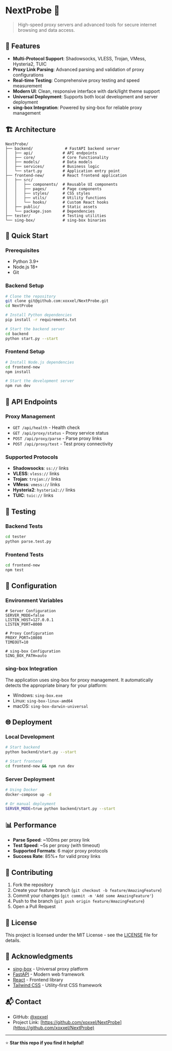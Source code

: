 # NextProbe 🚀

> High-speed proxy servers and advanced tools for secure internet browsing and data access.

## 🎯 Features

- **Multi-Protocol Support**: Shadowsocks, VLESS, Trojan, VMess, Hysteria2, TUIC
- **Proxy Link Parsing**: Advanced parsing and validation of proxy configurations
- **Real-time Testing**: Comprehensive proxy testing and speed measurement
- **Modern UI**: Clean, responsive interface with dark/light theme support
- **Universal Deployment**: Supports both local development and server deployment
- **sing-box Integration**: Powered by sing-box for reliable proxy management

## 🏗️ Architecture

```
NextProbe/
├── backend/              # FastAPI backend server
│   ├── api/             # API endpoints
│   ├── core/            # Core functionality
│   ├── models/          # Data models
│   ├── services/        # Business logic
│   └── start.py         # Application entry point
├── frontend-new/        # React frontend application
│   ├── src/
│   │   ├── components/  # Reusable UI components
│   │   ├── pages/       # Page components
│   │   ├── styles/      # CSS styles
│   │   ├── utils/       # Utility functions
│   │   └── hooks/       # Custom React hooks
│   ├── public/          # Static assets
│   └── package.json     # Dependencies
├── tester/              # Testing utilities
└── sing-box/            # sing-box binaries
```

## 🚀 Quick Start

### Prerequisites

- Python 3.9+
- Node.js 18+
- Git

### Backend Setup

```bash
# Clone the repository
git clone git@github.com:xoxxel/NextProbe.git
cd NextProbe

# Install Python dependencies
pip install -r requirements.txt

# Start the backend server
cd backend
python start.py --start
```

### Frontend Setup

```bash
# Install Node.js dependencies
cd frontend-new
npm install

# Start the development server
npm run dev
```

## 📡 API Endpoints

### Proxy Management
- `GET /api/health` - Health check
- `GET /api/proxy/status` - Proxy service status
- `POST /api/proxy/parse` - Parse proxy links
- `POST /api/proxy/test` - Test proxy connectivity

### Supported Protocols
- **Shadowsocks**: `ss://` links
- **VLESS**: `vless://` links
- **Trojan**: `trojan://` links
- **VMess**: `vmess://` links
- **Hysteria2**: `hysteria2://` links
- **TUIC**: `tuic://` links

## 🧪 Testing

### Backend Tests
```bash
cd tester
python parse.test.py
```

### Frontend Tests
```bash
cd frontend-new
npm test
```

## 🔧 Configuration

### Environment Variables
```env
# Server Configuration
SERVER_MODE=false
LISTEN_HOST=127.0.0.1
LISTEN_PORT=8000

# Proxy Configuration
PROXY_PORT=10808
TIMEOUT=10

# sing-box Configuration
SING_BOX_PATH=auto
```

### sing-box Integration
The application uses sing-box for proxy management. It automatically detects the appropriate binary for your platform:
- Windows: `sing-box.exe`
- Linux: `sing-box-linux-amd64`
- macOS: `sing-box-darwin-universal`

## 🌐 Deployment

### Local Development
```bash
# Start backend
python backend/start.py --start

# Start frontend
cd frontend-new && npm run dev
```

### Server Deployment
```bash
# Using Docker
docker-compose up -d

# Or manual deployment
SERVER_MODE=true python backend/start.py --start
```

## 📊 Performance

- **Parse Speed**: ~100ms per proxy link
- **Test Speed**: ~5s per proxy (with timeout)
- **Supported Formats**: 6 major proxy protocols
- **Success Rate**: 85%+ for valid proxy links

## 🤝 Contributing

1. Fork the repository
2. Create your feature branch (`git checkout -b feature/AmazingFeature`)
3. Commit your changes (`git commit -m 'Add some AmazingFeature'`)
4. Push to the branch (`git push origin feature/AmazingFeature`)
5. Open a Pull Request

## 📝 License

This project is licensed under the MIT License - see the [LICENSE](LICENSE) file for details.

## 🙏 Acknowledgments

- [sing-box](https://github.com/SagerNet/sing-box) - Universal proxy platform
- [FastAPI](https://fastapi.tiangolo.com/) - Modern web framework
- [React](https://reactjs.org/) - Frontend library
- [Tailwind CSS](https://tailwindcss.com/) - Utility-first CSS framework

## 📬 Contact

- GitHub: [@xoxxel](https://github.com/xoxxel)
- Project Link: [https://github.com/xoxxel/NextProbe](https://github.com/xoxxel/NextProbe)

---

⭐ **Star this repo if you find it helpful!**
